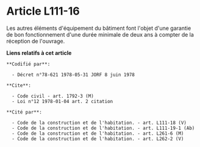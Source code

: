# Article L111-16

Les autres éléments d'équipement du bâtiment font l'objet d'une garantie de bon fonctionnement d'une durée minimale de deux
ans à compter de la réception de l'ouvrage.

**Liens relatifs à cet article**

	**Codifié par**:

	  - Décret n°78-621 1978-05-31 JORF 8 juin 1978

	**Cite**:

	  - Code civil - art. 1792-3 (M)
	  - Loi n°12 1978-01-04 art. 2 citation

	**Cité par**:

	  - Code de la construction et de l'habitation. - art. L111-18 (V)
	  - Code de la construction et de l'habitation. - art. L111-19-1 (Ab)
	  - Code de la construction et de l'habitation. - art. L261-6 (M)
	  - Code de la construction et de l'habitation. - art. L262-2 (V)
